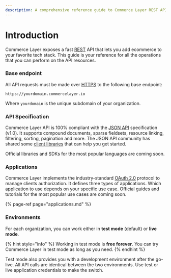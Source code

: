 ```yaml
---
description: A comprehensive reference guide to Commerce Layer REST API
---
```


# Introduction

Commerce Layer exposes a fast [REST](http://en.wikipedia.org/wiki/Representational_State_Transfer) API that lets you add ecommerce to your favorite tech stack. This guide is your reference for all the operations that you can perform on the API resources.

### Base endpoint

All API requests must be made over [HTTPS](http://en.wikipedia.org/wiki/HTTP_Secure) to the following base endpoint:

```http
https://yourdomain.commercelayer.io
```

Where `yourdomain` is the unique subdomain of your organization. 

### API Specification

Commerce Layer API is 100% compliant with the [JSON API](http://jsonapi.org/format/) specification \(v1.0\). It supports compound documents, sparse fieldsets, resource linking, filtering, sorting, pagination and more. The JSON API community has shared some [client libraries](http://jsonapi.org/implementations/#client-libraries) that can help you get started. 

Official libraries and SDKs for the most popular languages are coming soon.

### Applications

Commerce Layer implements the industry-standard [OAuth 2.0](https://oauth.net/2/) protocol to manage clients authorization. It defines three types of applications. Which application to use depends on your specific use case. Official guides and tutorials for the most popular use cases are coming soon.

{% page-ref page="applications.md" %}

### Environments

For each organization, you can work either in **test mode** \(default\) or **live mode**. 

{% hint style="info" %}
Working in test mode is **free forever**. You can try Commerce Layer in test mode as long as you need.
{% endhint %}

Test mode also provides you with a development environment after the go-live. All API calls are identical between the two environments. Use test or live application credentials to make the switch.

